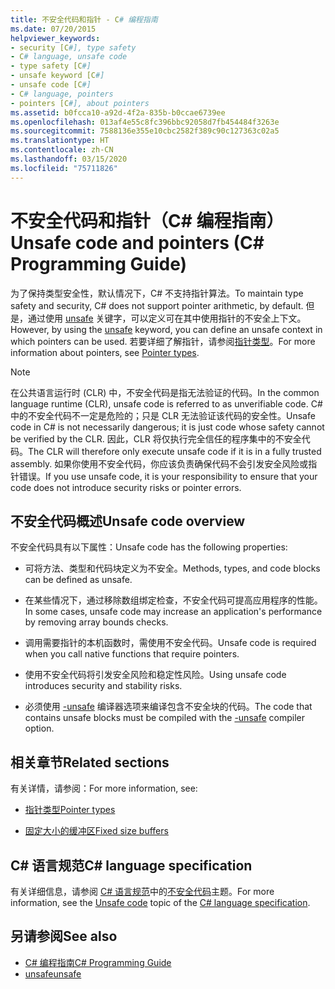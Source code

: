 ```yaml
---
title: 不安全代码和指针 - C# 编程指南
ms.date: 07/20/2015
helpviewer_keywords:
- security [C#], type safety
- C# language, unsafe code
- type safety [C#]
- unsafe keyword [C#]
- unsafe code [C#]
- C# language, pointers
- pointers [C#], about pointers
ms.assetid: b0fcca10-a92d-4f2a-835b-b0ccae6739ee
ms.openlocfilehash: 013af4e55c8fc396bbc92058d7fb454484f3263e
ms.sourcegitcommit: 7588136e355e10cbc2582f389c90c127363c02a5
ms.translationtype: HT
ms.contentlocale: zh-CN
ms.lasthandoff: 03/15/2020
ms.locfileid: "75711826"
---
```

# <a name="unsafe-code-and-pointers-c-programming-guide"></a><span data-ttu-id="a57e2-102">不安全代码和指针（C# 编程指南）</span><span class="sxs-lookup"><span data-stu-id="a57e2-102">Unsafe code and pointers (C# Programming Guide)</span></span>

<span data-ttu-id="a57e2-103">为了保持类型安全性，默认情况下，C# 不支持指针算法。</span><span class="sxs-lookup"><span data-stu-id="a57e2-103">To maintain type safety and security, C# does not support pointer arithmetic, by default.</span></span> <span data-ttu-id="a57e2-104">但是，通过使用 [unsafe](../../language-reference/keywords/unsafe.md) 关键字，可以定义可在其中使用指针的不安全上下文。</span><span class="sxs-lookup"><span data-stu-id="a57e2-104">However, by using the [unsafe](../../language-reference/keywords/unsafe.md) keyword, you can define an unsafe context in which pointers can be used.</span></span> <span data-ttu-id="a57e2-105">若要详细了解指针，请参阅[指针类型](pointer-types.md)。</span><span class="sxs-lookup"><span data-stu-id="a57e2-105">For more information about pointers, see [Pointer types](pointer-types.md).</span></span>  
  
> [!NOTE]
> <span data-ttu-id="a57e2-106">在公共语言运行时 (CLR) 中，不安全代码是指无法验证的代码。</span><span class="sxs-lookup"><span data-stu-id="a57e2-106">In the common language runtime (CLR), unsafe code is referred to as unverifiable code.</span></span> <span data-ttu-id="a57e2-107">C# 中的不安全代码不一定是危险的；只是 CLR 无法验证该代码的安全性。</span><span class="sxs-lookup"><span data-stu-id="a57e2-107">Unsafe code in C# is not necessarily dangerous; it is just code whose safety cannot be verified by the CLR.</span></span> <span data-ttu-id="a57e2-108">因此，CLR 将仅执行完全信任的程序集中的不安全代码。</span><span class="sxs-lookup"><span data-stu-id="a57e2-108">The CLR will therefore only execute unsafe code if it is in a fully trusted assembly.</span></span> <span data-ttu-id="a57e2-109">如果你使用不安全代码，你应该负责确保代码不会引发安全风险或指针错误。</span><span class="sxs-lookup"><span data-stu-id="a57e2-109">If you use unsafe code, it is your responsibility to ensure that your code does not introduce security risks or pointer errors.</span></span>  
  
## <a name="unsafe-code-overview"></a><span data-ttu-id="a57e2-110">不安全代码概述</span><span class="sxs-lookup"><span data-stu-id="a57e2-110">Unsafe code overview</span></span>

<span data-ttu-id="a57e2-111">不安全代码具有以下属性：</span><span class="sxs-lookup"><span data-stu-id="a57e2-111">Unsafe code has the following properties:</span></span>

- <span data-ttu-id="a57e2-112">可将方法、类型和代码块定义为不安全。</span><span class="sxs-lookup"><span data-stu-id="a57e2-112">Methods, types, and code blocks can be defined as unsafe.</span></span>

- <span data-ttu-id="a57e2-113">在某些情况下，通过移除数组绑定检查，不安全代码可提高应用程序的性能。</span><span class="sxs-lookup"><span data-stu-id="a57e2-113">In some cases, unsafe code may increase an application's performance by removing array bounds checks.</span></span>

- <span data-ttu-id="a57e2-114">调用需要指针的本机函数时，需使用不安全代码。</span><span class="sxs-lookup"><span data-stu-id="a57e2-114">Unsafe code is required when you call native functions that require pointers.</span></span>

- <span data-ttu-id="a57e2-115">使用不安全代码将引发安全风险和稳定性风险。</span><span class="sxs-lookup"><span data-stu-id="a57e2-115">Using unsafe code introduces security and stability risks.</span></span>

- <span data-ttu-id="a57e2-116">必须使用 [-unsafe](../../language-reference/compiler-options/unsafe-compiler-option.md) 编译器选项来编译包含不安全块的代码。</span><span class="sxs-lookup"><span data-stu-id="a57e2-116">The code that contains unsafe blocks must be compiled with the [-unsafe](../../language-reference/compiler-options/unsafe-compiler-option.md) compiler option.</span></span>
  
## <a name="related-sections"></a><span data-ttu-id="a57e2-117">相关章节</span><span class="sxs-lookup"><span data-stu-id="a57e2-117">Related sections</span></span>

<span data-ttu-id="a57e2-118">有关详情，请参阅：</span><span class="sxs-lookup"><span data-stu-id="a57e2-118">For more information, see:</span></span>

- [<span data-ttu-id="a57e2-119">指针类型</span><span class="sxs-lookup"><span data-stu-id="a57e2-119">Pointer types</span></span>](pointer-types.md)

- [<span data-ttu-id="a57e2-120">固定大小的缓冲区</span><span class="sxs-lookup"><span data-stu-id="a57e2-120">Fixed size buffers</span></span>](fixed-size-buffers.md)

## <a name="c-language-specification"></a><span data-ttu-id="a57e2-121">C# 语言规范</span><span class="sxs-lookup"><span data-stu-id="a57e2-121">C# language specification</span></span>

<span data-ttu-id="a57e2-122">有关详细信息，请参阅 [C# 语言规范](~/_csharplang/spec/unsafe-code.md)中的[不安全代码](~/_csharplang/spec/introduction.md)主题。</span><span class="sxs-lookup"><span data-stu-id="a57e2-122">For more information, see the [Unsafe code](~/_csharplang/spec/unsafe-code.md) topic of the [C# language specification](~/_csharplang/spec/introduction.md).</span></span>
  
## <a name="see-also"></a><span data-ttu-id="a57e2-123">另请参阅</span><span class="sxs-lookup"><span data-stu-id="a57e2-123">See also</span></span>

- [<span data-ttu-id="a57e2-124">C# 编程指南</span><span class="sxs-lookup"><span data-stu-id="a57e2-124">C# Programming Guide</span></span>](../index.md)
- [<span data-ttu-id="a57e2-125">unsafe</span><span class="sxs-lookup"><span data-stu-id="a57e2-125">unsafe</span></span>](../../language-reference/keywords/unsafe.md)
